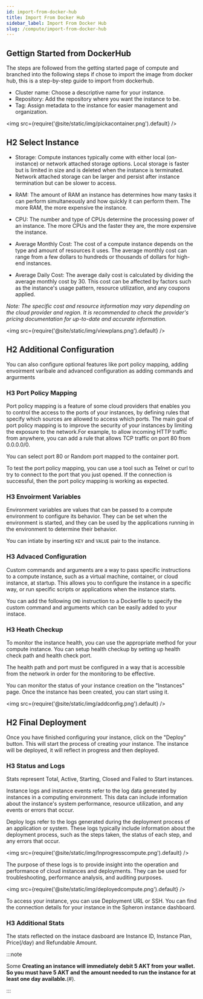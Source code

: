 ```yaml
---
id: import-from-docker-hub
title: Import From Docker Hub
sidebar_label: Import From Docker Hub
slug: /compute/import-from-docker-hub
---
```


## Gettign Started from DockerHub 

The steps are followed from the getting started page of compute and branched into the following steps if chose to import the image from docker hub, this is a step-by-step guide to import from dockerhub. 

- Cluster name: Choose a descriptive name for your instance.
- Repository: Add the repository where you want the instance to be.
- Tag: Assign metadata to the instance for easier management and organization.

<img src={require('@site/static/img/pickacontainer.png').default} />

## H2 Select Instance 

- Storage: Compute instances typically come with either local (on-instance) or network attached storage options. Local storage is faster but is limited in size and is deleted when the instance is terminated. Network attached storage can be larger and persist after instance termination but can be slower to access.

- RAM: The amount of RAM an instance has determines how many tasks it can perform simultaneously and how quickly it can perform them. The more RAM, the more expensive the instance.

- CPU: The number and type of CPUs determine the processing power of an instance. The more CPUs and the faster they are, the more expensive the instance.

- Average Monthly Cost: The cost of a compute instance depends on the type and amount of resources it uses. The average monthly cost can range from a few dollars to hundreds or thousands of dollars for high-end instances.

- Average Daily Cost: The average daily cost is calculated by dividing the average monthly cost by 30. This cost can be affected by factors such as the instance's usage pattern, resource utilization, and any coupons applied.

*Note: The specific cost and resource information may vary depending on the cloud provider and region. It is recommended to check the provider's pricing documentation for up-to-date and accurate information.*

<img src={require('@site/static/img/viewplans.png').default} />


## H2 Additional Configuration 

You can also configure optional features like port policy mapping, adding envoirment varibale and advanced configuration as adding commands and argurments

### H3 Port Policy Mapping 

Port policy mapping is a feature of some cloud providers that enables you to control the access to the ports of your instances, by defining rules that specify which sources are allowed to access which ports. The main goal of port policy mapping is to improve the security of your instances by limiting the exposure to the network.For example, to allow incoming HTTP traffic from anywhere, you can add a rule that allows TCP traffic on port 80 from 0.0.0.0/0.

You can select port 80 or Random port mapped to the container port. 

To test the port policy mapping, you can use a tool such as Telnet or curl to try to connect to the port that you just opened. If the connection is successful, then the port policy mapping is working as expected.

### H3 Envoirment Variables 

Environment variables are values that can be passed to a compute environment  to configure its behavior. They can be set when the environment is started, and they can be used by the applications running in the environment to determine their behavior.

You can intiate by inserting `KEY` and `VALUE` pair to the instance. 

### H3 Advaced Configuration 

Custom commands and arguments are a way to pass specific instructions to a compute instance, such as a virtual machine, container, or cloud instance, at startup. This allows you to configure the instance in a specific way, or run specific scripts or applications when the instance starts.

You can add the following `CMD` instruction to a Dockerfile to specify the custom command and arguments which can be easily added to your instace. 

### H3 Heath Checkup 

To monitor the instance health, you can use the appropriate method for your compute instance. You can setup health checkup by setting up health check path and health check port.

The health path and port must be configured in a way that is accessible from the network in order for the monitoring to be effective. 

You can monitor the status of your instance creation on the "Instances" page. Once the instance has been created, you can start using it.

<img src={require('@site/static/img/addconfig.png').default} />

## H2 Final Deployment 

Once you have finished configuring your instance, click on the "Deploy" button. This will start the process of creating your instance. The instance will be deployed, it will reflect in progress and then deployed. 

### H3 Status and Logs

Stats represent Total, Active, Starting, Closed and Failed to Start instances. 

Instance logs and instance events refer to the log data generated by instances in a computing environment. This data can include information about the instance's system performance, resource utilization, and any events or errors that occur.

Deploy logs refer to the logs generated during the deployment process of an application or system. These logs typically include information about the deployment process, such as the steps taken, the status of each step, and any errors that occur.

<img src={require('@site/static/img/Inprogresscompute.png').default} />

The purpose of these logs is to provide insight into the operation and performance of cloud instances and deployments. They can be used for troubleshooting, performance analysis, and auditing purposes.

<img src={require('@site/static/img/deployedcompute.png').default} />

To access your instance, you can use Deployment URL or SSH. You can find the connection details for your instance in the Spheron instance dashboard.

### H3 Additional Stats 

The stats reflected on the instace dasboard are Instance ID, Instance Plan, Price(/day) and Refundable Amount. 

:::note

Some **Creating an instance will immediately debit 5 AKT from your wallet. So you
must have 5 AKT and the amount needed to run the instance for at least
one day available.**(#).

:::